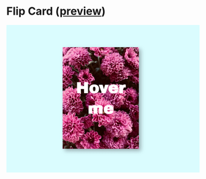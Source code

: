 # Flip Card ([preview](https://code-architects.github.io/flip-card/))

![Flip Card preview](preview.gif)
